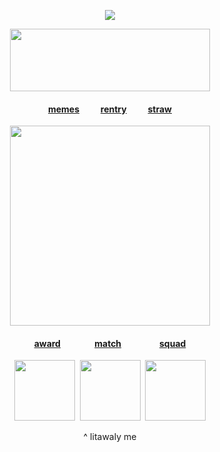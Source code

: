 <div id="header" align="center">

![](https://komarev.com/ghpvc/?username=destroy-boys&style=plastic&color=000000&label=_bmf_&base=1000)
<div id="header" align="center">

<img src=https://i.postimg.cc/yNj59dh1/Untitled89-20250816030917.png width="320" height="100">

<div id="header" align="center">
  
#### [memes](https://github.com/destroy-boys)  ⠀⠀‎  ‎  ‎  [rentry](https://rentry.co/tjkn)‎  ⠀⠀‎  ‎  ‎  ‎[straw](https://4megz.straw.page)

<img src=https://i.postimg.cc/RV0FmtVr/Untitled84-20250815003443.png width="320" height="320">

#### [award](https://github.com/pt-awards)   ⠀⠀⠀‎  ‎⠀   ‎  ‎[match](https://rentry.co/nwjns)  ⠀⠀ ⠀ ⠀‎  ‎  ‎  [squad](https://github.com/polysquad)

<img src=https://i.postimg.cc/0jkHxbxS/Screenshot-20250820-110810-Chrome.jpg width="97" height="97">  ‎  ‎  ‎<img src=https://i.postimg.cc/x86pdnT4/Screenshot-20250820-111245-Chrome.jpg width="97" height="97">  ‎  ‎  ‎<img src=https://i.postimg.cc/zD7c7SSF/Screenshot-20250820-111246-Chrome.jpg width="97" height="97">

^ litawaly me
